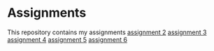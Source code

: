 # Assignments
This repository contains my assignments
[assignment 2](https://github.com/demibankers/Assignments/blob/master/assignment2%20(1).ipynb) 
[assignment 3](https://github.com/demibankers/Assignments/blob/master/assignment3%20(3).ipynb)
[assignment 4](https://github.com/demibankers/Assignments/blob/master/assignment4.ipynb)
[assignment 5](https://github.com/demibankers/Assignments/blob/master/graded_assignment_1.Rmd) 
[assignment 6](https://github.com/demibankers/Assignments/blob/master/graded_assignment_2_2.Rmd)
